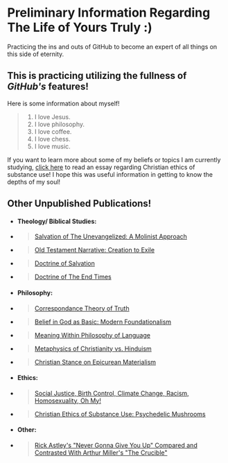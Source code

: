 # Preliminary Information Regarding The Life of Yours Truly :)
Practicing the ins and outs of GitHub to become an expert of all things on this side of eternity. 


## This is practicing utilizing the fullness of *GitHub's* features! ##
Here is some information about myself!
>1. I love Jesus.
>2. I love philosophy.
>3. I love coffee.
>4. I love chess.
>5. I love music.

If you want to learn more about some of my beliefs or topics I am currently studying, [click here](https://github.com/gboyette929929/Papers/blob/main/PHI2500%20Final%20Research%20Essay.pdf "The Devouring Lion: Psychedelics or Pride?") to read an essay regarding Christian ethics of substance use!
I hope this was useful information in getting to know the depths of my soul!

## Other Unpublished Publications! ##
- #### Theology/ Biblical Studies: ####
- >[Salvation of The Unevangelized: A Molinist Approach](https://github.com/gboyette929929/Papers/blob/main/PHI4600%20Final%20Essay.docx)
- >[Old Testament Narrative: Creation to Exile](https://github.com/gboyette929929/Papers/blob/main/OTS%20Creation%20to%20Exile%20Retelling.pdf)
- >[Doctrine of Salvation](https://github.com/gboyette929929/Papers/blob/main/Doctrine%20of%20Salvation.pdf)
- >[Doctrine of The End Times](https://github.com/gboyette929929/Papers/blob/main/Doctrine%20of%20the%20end%20times.pdf)
  >
- #### Philosophy: ####
- >[Correspondance Theory of Truth](https://github.com/gboyette929929/Papers/blob/main/PHI3550%20Knowledge%20Position%20Paper%20%20(1).pdf)
- >[Belief in God as Basic: Modern Foundationalism](https://github.com/gboyette929929/Papers/blob/main/PHI3550%20Knowledge%20Position%20Paper%20%20(2).pdf)
- >[Meaning Within Philosophy of Language](https://github.com/gboyette929929/Papers/blob/main/PHI3550%20Position%20Paper%203.pdf)
- >[Metaphysics of Christianity vs. Hinduism](https://github.com/gboyette929929/Papers/blob/main/Death%20to%20Self%20(PHI2100%20Final%20Essay).pdf)
- >[Christian Stance on Epicurean Materialism](https://github.com/gboyette929929/Papers/blob/main/GB2%20Nature%20of%20Things%20Final%20Essay%20.pdf)
  >
- #### Ethics: ####
- >[Social Justice, Birth Control, Climate Change, Racism, Homosexuality, Oh My!](https://github.com/gboyette929929/Papers/blob/main/ETH5100-SP.2024%20Position%20Statement%20Final.pdf)
- >[Christian Ethics of Substance Use: Psychedelic Mushrooms](https://github.com/gboyette929929/Papers/blob/main/PHI2500%20Final%20Research%20Essay.pdf)
  >
- #### Other: ####
- >[Rick Astley's "Never Gonna Give You Up" Compared and Contrasted With Arthur Miller's "The Crucible"](https://github.com/gboyette929929/Papers/blob/main/Research%20Paper%20ENG1120.pdf)
